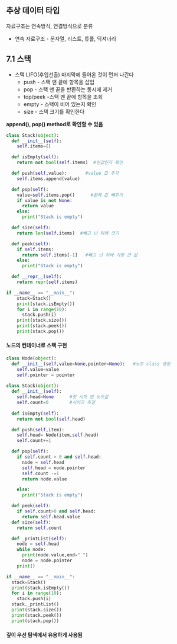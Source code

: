 ## 추상 데이터 타입 

자료구조는 연속방식, 연결방식으로 분류

- 연속 자료구조 - 문자열, 리스트, 튜플, 딕셔너리



## 7.1 스택

- 스택 LIFO(후입선출) 마지막에 들어온 것이 먼저 나간다
  - push - 스택 맨 끝에 항목을 삽입
  - pop -  스택 맨 끝을 반환하는 동시에 제거
  - top/peek -스택 맨 끝에 항목을 조회
  - empty - 스택이 비어 있는지 확인
  - size - 스택 크기를 확인한다

**append(), pop() method로 확인할 수 있음**

```PYTHON
class Stack(object):
  def __init__(self):
    self.items=[]

  def isEmpty(self):
    return not bool(self.items)  #빈값인지 확인

  def push(self,value):       #value 값 추가
    self.items.append(value)

  def pop(self):
    value=self.items.pop()      #끝에 값 빼주기
    if value is not None:
      return value
    else:
      print("Stack is empty")

  def size(self):
    return len(self.items)  #빼고 난 뒤에 크기

  def peek(self):
    if self.items:
      return self.items[-1]   #빼고 난 뒤에 가장 큰 값
    else:
      print("Stack is empty")

  def __repr__(self):
    return repr(self.items)

if __name__ == "__main__":
    stack=Stack()
    print(stack.isEmpty())
    for i in range(10):
      stack.push(i)
    print(stack.size())
    print(stack.peek())
    print(stack.pop())
```

####  노드의 컨테이너로 스택 구현

```python
class Node(object):
  def __init__(self,value=None,pointer=None):   #노드 class 생성
    self.value=value
    self.pointer = pointer
  
class Stack(object):
  def __init__(self):   
    self.head=None		#첫 시작 빈 노드값
    self.count=0		#사이즈 측정
  
  def isEmpty(self):
    return not bool(self.head)

  def push(self,item):
    self.head= Node(item,self.head)
    self.count+=1

  def pop(self):
    if self.count > 0 and self.head: 
      node = self.head
      self.head = node.pointer
      self.count -=1
      return node.value

    else:
      print("Stack is empty")

  def peek(self):
    if self.count>0 and self.head:	
      return self.head.value
  def size(self):
    return self.count

  def _printList(self):
    node = self.head
    while node:
      print(node.value,end=" ")
      node = node.pointer
    print()

if __name__ == "__main__":
  stack=Stack()
  print(stack.isEmpty())
  for i in range(10):
    stack.push(i)
  stack._printList()
  print(stack.size())
  print(stack.peek())
  print(stack.pop())
```



#### 깊이 우선 탐색에서 유용하게 사용됨

